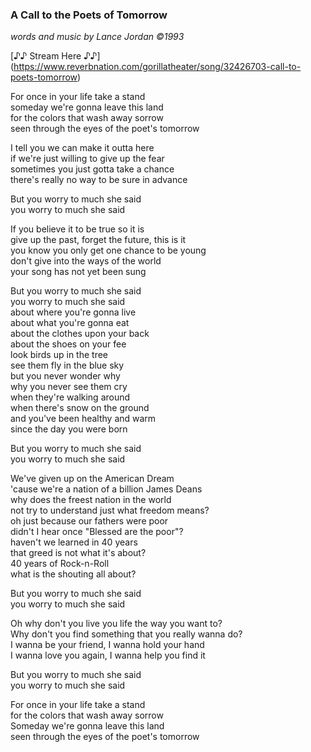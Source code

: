 ### A Call to the Poets of Tomorrow
 _words and music by Lance Jordan ©1993_

 [♪♪ Stream Here ♪♪] (https://www.reverbnation.com/gorillatheater/song/32426703-call-to-poets-tomorrow)


For once in your life take a stand \
someday we're gonna leave this land \
for the colors that wash away sorrow \
seen through the eyes of the poet's tomorrow

I tell you we can make it outta here \
if we're just willing to give up the fear \
sometimes you just gotta take a chance \
there's really no way to be sure in advance

But you worry to much she said \
you worry to much she said

If you believe it to be true so it is \
give up the past, forget the future, this is it \
you know you only get one chance to be young \
don't give into the ways of the world \
your song has not yet been sung

But you worry to much she said \
you worry to much she said \
about where you're gonna live \
about what you're gonna eat \
about the clothes upon your back \
about the shoes on your fee \
look birds up in the tree \
see them fly in the blue sky \
but you never wonder why \
why you never see them cry \
when they're walking around \
when there's snow on the ground \
and you've been healthy and warm \
since the day you were born

But you worry to much she said \
you worry to much she said

We've given up on the American Dream \
'cause we're a nation of a billion James Deans \
why does the freest nation in the world \
not try to understand just what freedom means? \
oh just because our fathers were poor \
didn't I hear once "Blessed are the poor"? \
haven't we learned in 40 years \
that greed is not what it's about? \
40 years of Rock-n-Roll \
what is the shouting all about?

But you worry to much she said \
you worry to much she said

Oh why don't you live you life the way you want to? \
Why don't you find something that you really wanna do? \
I wanna be your friend, I wanna hold your hand \
I wanna love you again, I wanna help you find it

But you worry to much she said\
you worry to much she said

For once in your life take a stand \
for the colors that wash away sorrow \
Someday we're gonna leave this land \
seen through the eyes of the poet's tomorrow
